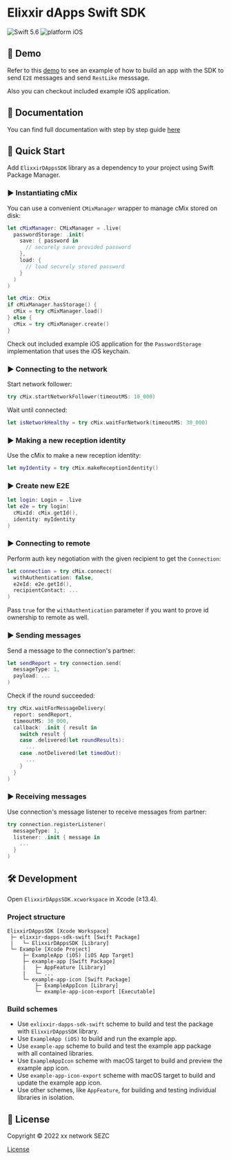 # Elixxir dApps Swift SDK

![Swift 5.6](https://img.shields.io/badge/swift-5.6-orange.svg)
![platform iOS](https://img.shields.io/badge/platform-iOS-blue.svg)

## 📱 Demo

Refer to this [demo](https://git.xx.network/elixxir/shielded-help-demo/elixxir-dapp-demo) to see an example of how to build an app with the SDK to send `E2E` messages and send `RestLike` messsage.

Also you can checkout included example iOS application.

## 📖 Documentation 

You can find full documentation with step by step guide [here](https://xxdk-dev.xx.network/mobile%20docs/ios-sdk)

## 🚀 Quick Start

Add `ElixxirDAppsSDK` library as a dependency to your project using Swift Package Manager.

### ▶️ Instantiating cMix

You can use a convenient `CMixManager` wrapper to manage cMix stored on disk:

```swift
let cMixManager: CMixManager = .live(
  passwordStorage: .init(
    save: { password in
      // securely save provided password
    },
    load: {
      // load securely stored password
    }
  )
)

let cMix: CMix
if cMixManager.hasStorage() {
  cMix = try cMixManager.load()
} else {
  cMix = try cMixManager.create()
}
```

Check out included example iOS application for the `PasswordStorage` implementation that uses the iOS keychain.

### ▶️ Connecting to the network

Start network follower:

```swift
try cMix.startNetworkFollower(timeoutMS: 10_000)
```

Wait until connected:

```swift
let isNetworkHealthy = try cMix.waitForNetwork(timeoutMS: 30_000)
```

### ▶️ Making a new reception identity

Use the cMix to make a new reception identity:

```swift
let myIdentity = try cMix.makeReceptionIdentity()
```

### ▶️ Create new E2E

```swift
let login: Login = .live
let e2e = try login(
  cMixId: cMix.getId(),
  identity: myIdentity
)
```

### ▶️ Connecting to remote

Perform auth key negotiation with the given recipient to get the `Connection`:

```swift
let connection = try cMix.connect(
  withAuthentication: false,
  e2eId: e2e.getId(),
  recipientContact: ...
)
```

Pass `true` for the `withAuthentication` parameter if you want to prove id ownership to remote as well.

### ▶️ Sending messages

Send a message to the connection's partner:

```swift
let sendReport = try connection.send(
  messageType: 1,
  payload: ...
)
```

Check if the round succeeded:

```swift
try cMix.waitForMessageDelivery(
  report: sendReport,
  timeoutMS: 30_000,
  callback: .init { result in
    switch result {
    case .delivered(let roundResults):
      ...
    case .notDelivered(let timedOut):
      ...
    }
  }
)
```

### ▶️ Receiving messages

Use connection's message listener to receive messages from partner:

```swift
try connection.registerListener(
  messageType: 1,
  listener: .init { message in
    ...
  }
)
```

## 🛠 Development

Open `ElixxirDAppsSDK.xcworkspace` in Xcode (≥13.4).

### Project structure

```
ElixxirDAppsSDK [Xcode Workspace]
 ├─ elixxir-dapps-sdk-swift [Swift Package]
 |   └─ ElixxirDAppsSDK [Library]
 └─ Example [Xcode Project]
     ├─ ExampleApp (iOS) [iOS App Target]
     ├─ example-app [Swift Package]
     |   ├─ AppFeature [Library]
     |   └─ ...
     └─ example-app-icon [Swift Package] 
         ├─ ExampleAppIcon [Library]
         └─ example-app-icon-export [Executable]
```

### Build schemes

- Use `exlixxir-dapps-sdk-swift` scheme to build and test the package with `ElixxirDAppsSDK` library.
- Use `ExampleApp (iOS)` to build and run the example app.
- Use `example-app` scheme to build and test the example app package with all contained libraries.
- Use `ExampleAppIcon` scheme with macOS target to build and preview the example app icon.
- Use `example-app-icon-export` scheme with macOS target to build and update the example app icon.
- Use other schemes, like `AppFeature`, for building and testing individual libraries in isolation.

## 📄 License

Copyright © 2022 xx network SEZC

[License](LICENSE)
